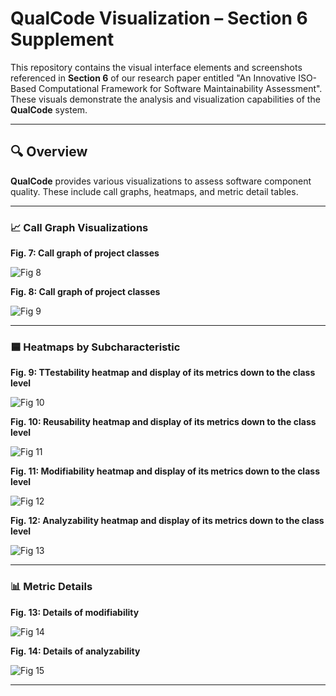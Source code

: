 # QualCode Visualization – Section 6 Supplement

This repository contains the visual interface elements and screenshots referenced in **Section 6** of our research paper entitled "An Innovative ISO-Based Computational Framework for Software Maintainability Assessment". These visuals demonstrate the analysis and visualization capabilities of the **QualCode** system.

---

## 🔍 Overview

**QualCode** provides various visualizations to assess software component quality. These include call graphs, heatmaps, and metric detail tables.

---

### 📈 Call Graph Visualizations

**Fig. 7: Call graph of project classes**

![Fig 8](./docs/images/fig7-callgraph.png)

**Fig. 8: Call graph of project classes**

![Fig 9](./docs/images/fig8-callgraph-click.png)

---

### 🟦 Heatmaps by Subcharacteristic

**Fig. 9: TTestability heatmap and display of its metrics down to the class level**

![Fig 10](./docs/images/fig9-testability-heatmap.png)

**Fig. 10: Reusability heatmap and display of its metrics down to the class level**

![Fig 11](./docs/images/fig10-reusability-heatmap.png)

**Fig. 11: Modifiability heatmap and display of its metrics down to the class level**

![Fig 12](./docs/images/fig11-modifiability-heatmap.png)

**Fig. 12: Analyzability heatmap and display of its metrics down to the class level**

![Fig 13](./docs/images/fig12-analyzability-heatmap.png)

---

### 📊 Metric Details

**Fig. 13: Details of modifiability**

![Fig 14](./docs/images/fig13-modifiability-details.png)

**Fig. 14: Details of analyzability**

![Fig 15](./docs/images/fig14-analyzability-details.png)

---


